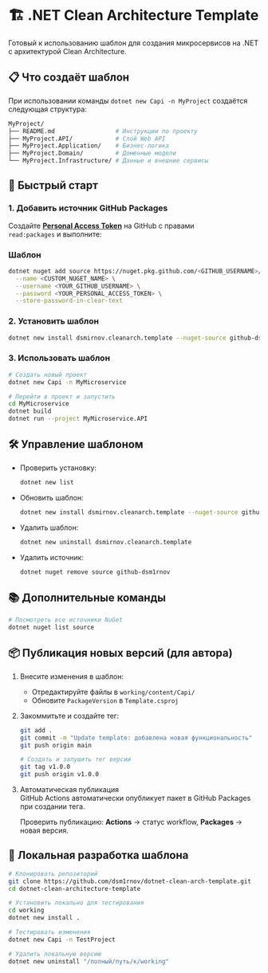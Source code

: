 # 🏗️ .NET Clean Architecture Template

Готовый к использованию шаблон для создания микросервисов на .NET с архитектурой Clean Architecture.

## 📋 Что создаёт шаблон

При использовании команды `dotnet new Capi -n MyProject` создаётся следующая структура:

```bash
MyProject/
├── README.md                 # Инструкции по проекту
├── MyProject.API/            # Слой Web API
├── MyProject.Application/    # Бизнес-логика
├── MyProject.Domain/         # Доменные модели
└── MyProject.Infrastructure/ # Данные и внешние сервисы
```

## 🚀 Быстрый старт

### 1. Добавить источник GitHub Packages

Создайте **[Personal Access Token](https://github.com/settings/tokens/new)** на GitHub с правами  
`read:packages` и выполните:

### Шаблон
```bash
dotnet nuget add source https://nuget.pkg.github.com/<GITHUB_USERNAME>/index.json \
  --name <CUSTOM_NUGET_NAME> \
  --username <YOUR_GITHUB_USERNAME> \
  --password <YOUR_PERSONAL_ACCESS_TOKEN> \
  --store-password-in-clear-text
```

### 2. Установить шаблон

```bash
dotnet new install dsmirnov.cleanarch.template --nuget-source github-dsm1rnov
```

### 3. Использовать шаблон

```bash
# Создать новый проект
dotnet new Capi -n MyMicroservice

# Перейти в проект и запустить
cd MyMicroservice
dotnet build
dotnet run --project MyMicroservice.API
```

## 🛠️ Управление шаблоном

- Проверить установку:
  ```bash
  dotnet new list
  ```
- Обновить шаблон:
  ```bash
  dotnet new install dsmirnov.cleanarch.template --nuget-source github-dsm1rnov --force
  ```
- Удалить шаблон:
  ```bash
  dotnet new uninstall dsmirnov.cleanarch.template
  ```
- Удалить источник:
  ```bash
  dotnet nuget remove source github-dsm1rnov
  ```

## 📚 Дополнительные команды

```bash
# Посмотреть все источники NuGet
dotnet nuget list source
```

## 📦 Публикация новых версий (для автора)

1. Внесите изменения в шаблон:
   - Отредактируйте файлы в `working/content/Capi/`
   - Обновите `PackageVersion` в `Template.csproj`
2. Закоммитьте и создайте тег:

   ```bash
   git add .
   git commit -m "Update template: добавлена новая функциональность"
   git push origin main

   # Создать и запушить тег версии
   git tag v1.0.0
   git push origin v1.0.0
   ```

3. Автоматическая публикация  
   GitHub Actions автоматически опубликует пакет в GitHub Packages при создании тега.

   Проверить публикацию: **Actions** → статус workflow, **Packages** → новая версия.

## 🔧 Локальная разработка шаблона

```bash
# Клонировать репозиторий
git clone https://github.com/dsm1rnov/dotnet-clean-arch-template.git
cd dotnet-clean-architecture-template

# Установить локально для тестирования
cd working
dotnet new install .

# Тестировать изменения
dotnet new Capi -n TestProject

# Удалить локальную версию
dotnet new uninstall "/полный/путь/к/working"
```
